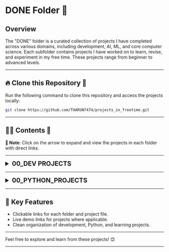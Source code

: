 
# **DONE Folder** 🚀  

## **Overview**
The "DONE" folder is a curated collection of projects I have completed across various domains, including development, AI, ML, and core computer science. Each subfolder contains projects I have worked on to learn, revise, and experiment in my free time. These projects range from beginner to advanced levels.

---

## **🔥 Clone this Repository** 💫  

Run the following command to clone this repository and access the projects locally:

```bash
git clone https://github.com/THARUN7474/projects_in_freetime.git
```

---

## **👨‍💻 Contents** 👀  

**📌 Note**: Click on the arrow to expand and view the projects in each folder with direct links.

---

<details>
<summary style="font-size: 20px; font-weight: 700; cursor: pointer;">00_DEV PROJECTS</summary>

### 📂 [00_DEV Projects](00_DEV_PROJECTS/)  
1. [3D Clock](00_DEV_PROJECTS/1-3d-clock/)  
   - [index.html](00_DEV_PROJECTS/1-3d-clock/index.html)  
   - [index.js](00_DEV_PROJECTS/1-3d-clock/index.js)  
   - [style.css](00_DEV_PROJECTS/1-3d-clock/style.css)  
2. [Countdown Timer](00_DEV_PROJECTS/2-countdown/)  
   - [index.html](00_DEV_PROJECTS/2-countdown/index.html)  
   - [script.js](00_DEV_PROJECTS/2-countdown/script.js)  
   - [style.css](00_DEV_PROJECTS/2-countdown/style.css)  
3. [Stopwatch](00_DEV_PROJECTS/3-stopwatch/)  
   - [index.html](00_DEV_PROJECTS/3-stopwatch/index.html)  
   - [index.js](00_DEV_PROJECTS/3-stopwatch/index.js)  
   - [index.css](00_DEV_PROJECTS/3-stopwatch/index.css)  
4. [Normal Clock](00_DEV_PROJECTS/4-normal-clock/)  
   - [index.html](00_DEV_PROJECTS/4-normal-clock/index.html)  
   - [index.js](00_DEV_PROJECTS/4-normal-clock/index.js)  
   - [index.css](00_DEV_PROJECTS/4-normal-clock/index.css)  
5. [Days Difference Calculator](00_DEV_PROJECTS/5-days-difference/)  
   - [index.html](00_DEV_PROJECTS/5-days-difference/index.html)  
6. [Wiki Clone](00_DEV_PROJECTS/6-wikkiclone/)  
   - [index.html](00_DEV_PROJECTS/6-wikkiclone/index.html)  
   - [app.js](00_DEV_PROJECTS/6-wikkiclone/app.js)  
   - [index.css](00_DEV_PROJECTS/6-wikkiclone/index.css)  
7. [GitHub Profile Clone](00_DEV_PROJECTS/7-githubprofileclone/)  
   - [index.html](00_DEV_PROJECTS/7-githubprofileclone/index.html)  
   - [app.js](00_DEV_PROJECTS/7-githubprofileclone/app.js)  
   - [style.css](00_DEV_PROJECTS/7-githubprofileclone/style.css)  

</details>  

---

<details>  
<summary style="font-size: 20px; font-weight: 700; cursor: pointer;">00_PYTHON_PROJECTS</summary>  

### 📂 [Python Projects](00_PYTHON_PROJECTS/)  
1. [Chatbot](00_PYTHON_PROJECTS/chatbot/)  
   - [chatbot.py](00_PYTHON_PROJECTS/chatbot/chatbot.py)  
   - [long.py](00_PYTHON_PROJECTS/chatbot/long.py)  
2. [Slot Machine](00_PYTHON_PROJECTS/SLOT%20MACHINE/)  
   - [main1.py](00_PYTHON_PROJECTS/SLOT%20MACHINE/main1.py)  
3. [Voice Chat (Basic)](00_PYTHON_PROJECTS/voice-chat-basic/)  
   - [voice_machine.py](00_PYTHON_PROJECTS/voice-chat-basic/voice_machine.py)  

</details>  

---

## **📌 Key Features**  

- Clickable links for each folder and project file.  
- Live demo links for projects where applicable.  
- Clean organization of development, Python, and learning projects.  

---

Feel free to explore and learn from these projects! 😊

--- 
